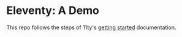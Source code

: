 # Eleventy: A Demo

This repo follows the steps of 11ty's
[getting started](https://www.11ty.dev/docs/getting-started/)
documentation.